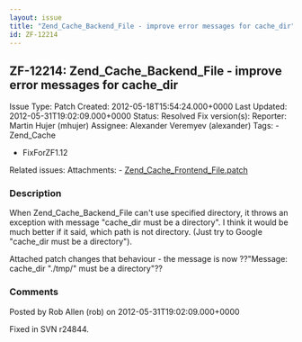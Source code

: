 ```yaml
---
layout: issue
title: "Zend_Cache_Backend_File - improve error messages for cache_dir"
id: ZF-12214
---
```


ZF-12214: Zend\_Cache\_Backend\_File - improve error messages for cache\_dir
----------------------------------------------------------------------------

 Issue Type: Patch Created: 2012-05-18T15:54:24.000+0000 Last Updated: 2012-05-31T19:02:09.000+0000 Status: Resolved Fix version(s): 
 Reporter:  Martin Hujer (mhujer)  Assignee:  Alexander Veremyev (alexander)  Tags: - Zend\_Cache
- FixForZF1.12
 
 Related issues: 
 Attachments: - [Zend\_Cache\_Frontend\_File.patch](/issues/secure/attachment/15103/Zend_Cache_Frontend_File.patch)
 
### Description

When Zend\_Cache\_Backend\_File can't use specified directory, it throws an exception with message "cache\_dir must be a directory". I think it would be much better if it said, which path is not directory. (Just try to Google "cache\_dir must be a directory").

Attached patch changes that behaviour - the message is now ??"Message: cache\_dir "./tmp/" must be a directory"??

 

 

### Comments

Posted by Rob Allen (rob) on 2012-05-31T19:02:09.000+0000

Fixed in SVN r24844.

 

 